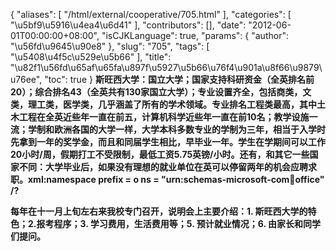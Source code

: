 {
    "aliases": [
        "/html/external/cooperative/705.html"
    ],
    "categories": [
        "\u5bf9\u5916\u4ea4\u6d41"
    ],
    "contributors": [],
    "date": "2012-06-01T00:00:00+08:00",
    "isCJKLanguage": true,
    "params": {
        "author": "\u56fd\u9645\u90e8"
    },
    "slug": "705",
    "tags": [
        "\u5408\u4f5c\u529e\u5b66"
    ],
    "title": "\u82f1\u56fd\u65af\u65fa\u897f\u5927\u5b66\u76f4\u901a\u8f66\u9879\u76ee",
    "toc": true
}
**斯旺西大学：国立大学；国家支持科研资金（全英排名前20）；综合排名43（全英共有130家国立大学）；专业设置齐全，包括商类，文类，理工类，医学类，几乎涵盖了所有的学术领域。专业排名工程类最高，其中土木工程在全英近些年一直在前五，计算机科学近些年一直在前10名；教学设施一流；学制和欧洲各国的大学一样，大学本科多数专业的学制为三年，相当于入学时先拿到一年的奖学金，而且和同届学生相比，早毕业一年。学生在学期间可以工作20小时/周，假期打工不受限制，最低工资5.75英镑/小时。还有，和其它一些国家不同：大学毕业后，如果没有理想的就业单位在英可以停留两年的机会应聘求职。xml:namespace prefix = o ns = "urn:schemas-microsoft-com:office:office" /?**

**每年在十一月上旬左右来我校专门召开，说明会上主要介绍：1. 斯旺西大学的特色；2.报考程序；3. 学习费用，生活费用等；5. 预计就业情况；6. 由家长和同学们提问。**

